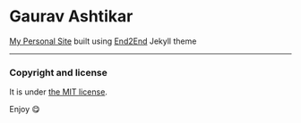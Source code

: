 # Gaurav Ashtikar

[My Personal Site](http://gau1991.me) built using [End2End](https://nandomoreira.me/end2end/) Jekyll theme

---

### Copyright and license

It is under [the MIT license](/LICENSE).

Enjoy :yum:
